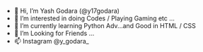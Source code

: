 - 👋 Hi, I’m Yash Godara (@y17godara)
- 👀 I’m interested in doing Codes / Playing Gaming etc ...
- 🌱 I’m currently learning Python Adv...and Good in HTML / CSS
- 💞️ I’m Looking for Friends ...
- 📫 Instagram  @y_godara_

<!---
y17godara/y17godara is a ✨ special ✨ repository because its `README.md` (this file) appears on your GitHub profile.
You can click the Preview link to take a look at your changes.
--->
